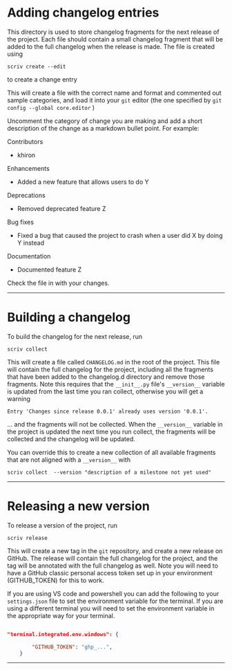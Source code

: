 # Adding changelog entries

This directory is used to store changelog fragments for the next release
of the project.  Each file should contain a small changelog fragment
that will be added to the full changelog when the release is made.
The file is created using 
```
scriv create --edit
``` 
to create a change entry 

This will create a file with the correct name and format and commented out sample categories, and load it into your `git` editor (the one specified by ```git config --global core.editor``` )

Uncomment the category of change you are making and add a short description of the
change as a markdown bullet point.  For example:

Contributors
* khiron

Enhancements
* Added a new feature that allows users to do Y

Deprecations
* Removed deprecated feature Z

Bug fixes
* Fixed a bug that caused the project to crash when a user did X by doing Y instead

Documentation
* Documented feature Z

Check the file in with your changes.  

---

# Building a changelog

To build the changelog for the next release, run 

```
scriv collect 
```

This will create a file called `CHANGELOG.md` in the root of the project.  This file will contain the full changelog for the project, including all the fragments that have been added to the changelog.d directory and remove those fragments. Note this requires that the `__init__.py` file's `__version__` variable is updated from the last time you ran collect, otherwise you will get a warning  

```
Entry 'Changes since release 0.0.1' already uses version '0.0.1'.
```
... and the fragments will not be collected. When the `__version__` variable in the project is updated the next time you run collect, the fragments will be collected and the changelog will be updated.

You can override this to create a new collection of all available fragments that are not aligned with a `__version__` with 

```
scriv collect  --version "description of a milestone not yet used"
```

---

# Releasing a new version

To release a version of the project, run 

```
scriv release
```

This will create a new tag in the `git` repository, and create a new release on GitHub.  The release will contain the full changelog for the project, and the tag will be annotated with the full changelog as well.  Note you will need to have a GitHub classic personal access token set up in your environment (GITHUB_TOKEN) for this to work. 

If you are using VS code and powershell you can add the following to your `settings.json` file to set the environment variable for the terminal.  If you are using a different terminal you will need to set the environment variable in the appropriate way for your terminal.

```json

"terminal.integrated.env.windows": {

        "GITHUB_TOKEN": "ghp_...",
    }
```

---
